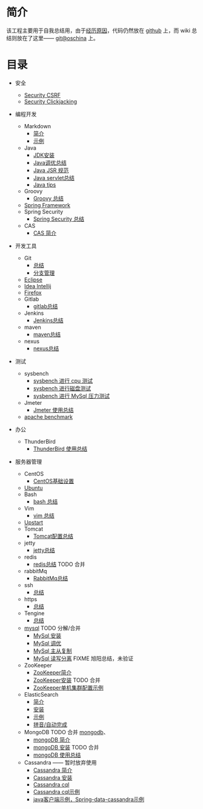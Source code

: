 # 简介
该工程主要用于自我总结用，由于[经历原因](introduction)，代码仍然放在 [github](https://github.com/btpka3/btpka3.github.com) 上，而 wiki 总结则放在了这里—— [git@oschina](http://git.oschina.net/btpka3/btpka3/wikis/home) 上。

# 目录
* 安全
    * [Security CSRF](security-csrf)
    * [Security Clickjacking](security-clickjacking)
* 编程开发
    * Markdown
        * [简介](md-intro)
        * [示例](md-demo)
    * Java
        * [JDK安装](java-jdk-install)
        * [Java调优总结](java-tuning)
        * [Java JSR 规范](java-jsr)
        * [Java servlet总结](java-servlet)
        * [Java tips](java-tips)
    * Groovy
        * [Groovy 总结](groovy)
    * [Spring Framework](spring-framework)
    * Spring Security
        * [Spring Security 总结](spring-security)
    * CAS
        * [CAS 简介](cas-intro)


* 开发工具
    * Git
        * [总结](git-summary)
        * [分支管理](git-branch)
    * [Eclipse](eclipse)
    * [Idea Intellij](idea-intellij)
    * [Firefox](firefox)
    * Gitlab
        * [gitlab总结](gitlab-summary)
    * Jenkins
        * [Jenkins总结](jenkins-summary)
    * maven
        * [maven总结](mvn-summary)
    * nexus
        * [nexus总结](nexus-summary)

* 测试
    * sysbench
        * [sysbench 进行 cpu 测试](sysbench-cpu)
        * [sysbench 进行磁盘测试](sysbench-fileio)
        * [sysbench 进行 MySql 压力测试](sysbench-mysql)
    * Jmeter
        * [Jmeter 使用总结](jmeter-summary)
    * [apache benchmark](ab) 

* 办公
    * ThunderBird
        * [ThunderBird 使用总结](thunderbird-summary)

* 服务器管理
    * CentOS
        * [CentOS基础设置](centos-base-setup)
    * [Ubuntu](ubuntu)
    * Bash
        * [bash 总结](bash-summary)
    * Vim
        * [vim 总结](vim-summary)
    * [Upstart](upstart)
    * Tomcat
        * [Tomcat配置总结](tomcat-summary)
    * jetty
        * [jetty总结](jetty-summary)
    * redis
        * [redis总结](redis-summary)  TODO 合并
    * rabbitMq
        * [RabbitMq总结](rabbitmq-summary)
    * ssh
        * [总结](ssh-summary)
    * https
        * [总结](https-summary)
    * Tengine
        * [总结](tengine-summary)
    * [mysql](MySql) TODO 分解/合并
        * [MySql 安装](mysql-install)
        * [MySql 调优](mysql-tuning)
        * [MySql 主从复制](mysql-replication)
        * [MySql 读写分离](mysql-rw-splitting) FIXME 旭阳总结，未验证
    * ZooKeeper
        * [ZooKeeper简介](zk-intro)
        * [ZooKeeper安装](zk-install)   TODO 合并
        * [ZooKeeper单机集群配置示例](zk-cluster-demo)
    * ElasticSearch
        * [简介](es-intro)
        * [安装](es-install)
        * [示例](es-search)
        * [拼音/自动完成](es-pinyin)
    * MongoDB                TODO 合并 [mongodb](mongodb)、
        * [mongoDB 简介](mongo-intro)
        * [mongoDB 安装](mongo-install)  TODO 合并
        * [mongoDB 使用总结](mongo-summary)
    * Cassandra  —— 暂时放弃使用
        * [Cassandra 简介](cassandra-intro)
        * [Cassandra 安装](cassandra-install)
        * [Cassandra cql](cassandra-cql)
        * [Cassandra cql示例](cassandra-cql-demo)
        * [java客户端示例，Spring-data-cassandra示例](https://github.com/btpka3/btpka3.github.com/tree/master/java/first-cassandra)
